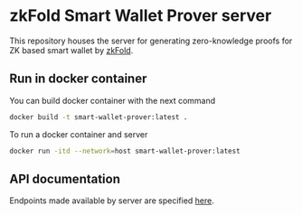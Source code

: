 # zkFold Smart Wallet Prover server 

This repository houses the server for generating zero-knowledge proofs for ZK based smart wallet by [zkFold](https://zkfold.io/). 

## Run in docker container
You can build docker container with the next command
```bash
docker build -t smart-wallet-prover:latest .
```

To run a docker container and server
```bash
docker run -itd --network=host smart-wallet-prover:latest
```

## API documentation

Endpoints made available by server are specified [here](https://wallet-prover.zkfold.io/docs).
